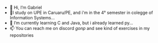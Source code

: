 - 👋 Hi, I’m Gabriel
- 🏫I study on UPE in Caruaru/PE, and i'm in the 4° semester in colegge of Information Systems...
- 🌱 I’m currently learning C and Java, but i already learned py...
- 📫 You can reach me on discord _gonp_ and see kind of exercises in my repositories
